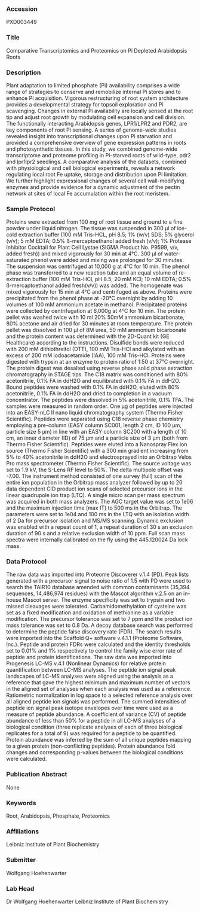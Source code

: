### Accession
PXD003449

### Title
Comparative Transcriptomics and Proteomics on Pi Depleted Arabidopsis Roots

### Description
Plant adaptation to limited phosphate (Pi) availability comprises a wide range of strategies to conserve and remobilize internal Pi stores and to enhance Pi acquisition. Vigorous restructuring of root system architecture provides a developmental strategy for topsoil exploration and Pi scavenging. Changes in external Pi availability are locally sensed at the root tip and adjust root growth by modulating cell expansion and cell division. The functionally interacting Arabidopsis genes, LPR1/LPR2 and PDR2, are key components of root Pi sensing.  A series of genome-wide studies revealed insight into transcriptional changes upon Pi starvation and provided a comprehensive overview of gene expression patterns in roots and photosynthetic tissues.  In this study, we combined genome-wide transcriptome and proteome profiling in Pi-starved roots of wild-type, pdr2 and lpr1lpr2 seedlings. A comparative analysis of the datasets, combined with physiological and cell biological experiments, reveals a network regulating local root Fe uptake, storage and distribution upon Pi limitation. We further highlight expressional changes of several cell wall-modifying enzymes and provide evidence for a dynamic adjustment of the pectin network at sites of local Fe accumulation within the root meristem.

### Sample Protocol
Proteins were extracted from 100 mg of root tissue and ground to a fine powder under liquid nitrogen. The tissue was suspended in 300 µl of ice-cold extraction buffer (100 mM Tris-HCL, pH 8.5; 1% (w/v) SDS; 5% glycerol (v/v); 5 mM EDTA; 0.5% ß-mercaptoethanol added fresh (v/v); 1% Protease Inhibitor Cocktail for Plant Cell Lystae (SIGMA Product No. P9599, v/v, added fresh)) and mixed vigorously for 30 min at 4°C. 300 µl of water-saturated phenol were added and mixing was prolonged for 30 minutes. The suspension was centrifuged at 10,000 g at 4°C for 10 min. The phenol phase was transferred to a new reaction tube and an equal volume of re-extraction buffer (100 mM Tris-HCl, pH 8.5; 20 mM KCl; 10 mM EDTA; 0.5% ß-mercaptoethanol added fresh(v/v)) was added. The homogenate was mixed vigorously for 15 min at 4°C and centrifuged as above. Proteins were precipitated from the phenol phase at -20°C overnight by adding 10 volumes of 100 mM ammonium acetate in methanol. Precipitated proteins were collected by centrifugation at 6,000g at 4°C for 10 min. The protein pellet was washed twice with 10 ml 20% 50mM ammonium bicarbonate, 80% acetone and air dried for 30 minutes at room temperature. The protein pellet was dissolved in 100 µl of 8M urea, 50 mM ammonium bicarbonate and the protein content was determined with the 2D-Quant kit (GE Healthcare) according to the instructions. Disulfide bonds were reduced with 200 mM dithiothreitol (DTT), 100 mM Tris-HCl and alkylated with an excess of 200 mM iodoacetamide (IAA), 100 mM Tris-HCl. Proteins were digested with trypsin at an enzyme to protein ratio of 1:50 at 37°C overnight. The protein digest was desalted using reverse phase solid phase extraction chromatography in STAGE tips. The C18 matrix was conditioned with 80% acetonitrile, 0.1% FA in ddH2O and equilibrated with 0.1% FA in ddH2O. Bound peptides were washed with 0.1% FA in ddH2O, eluted with 80% acetonitrile, 0.1% FA in ddH2O and dried to completion in a vacuum concentrator. The peptides were dissolved in 5% acetonitrile, 0.1% TFA. The samples were measured in random order. One µg of peptides were injected into an EASY-nLC II nano liquid chromatography system (Thermo Fisher Scientific). Peptides were separated using C18 reverse phase chemistry employing a pre-column (EASY column SC001, length 2 cm, ID 100 µm, particle size 5 µm) in line with an EASY column SC200 with a length of 10 cm, an inner diameter (ID) of 75 µm and a particle size of 3 µm (both from Thermo Fisher Scientific). Peptides were eluted into a Nanospray Flex ion source (Thermo Fisher Scientific) with a 300 min gradient increasing from 5% to 40% acetonitrile in ddH2O and electrosprayed into an Orbitrap Velos Pro mass spectrometer (Thermo Fisher Scientific). The source voltage was set to 1.9 kV, the S-Lens RF level to 50%. The delta multipole offset was -7.00. The instrument method consisted of one survey (full) scan of the entire ion population in the Orbitrap mass analyzer followed by up to 20 data dependent CID product ion scans of selected precursor ions in the linear quadrupole ion trap (LTQ). A single micro scan per mass spectrum was acquired in both mass analyzers. The AGC target value was set to 1e06 and the maximum injection time (max IT) to 500 ms in the Orbitrap. The parameters were set to 1e04 and 100 ms in the LTQ with an isolation width of 2 Da for precursor isolation and MS/MS scanning. Dynamic exclusion was enabled with a repeat count of 1, a repeat duration of 30 s an exclusion duration of 90 s and a relative exclusion width of 10 ppm. Full scan mass spectra were internally calibrated on the fly using the 445.120024 Da lock mass.

### Data Protocol
The raw data was imported into Proteome Discoverer v.1.4 (PD). Peak lists generated with a precursor signal to noise ratio of 1.5 with PD were used to search the TAIR10 database amended with common contaminants (35,394 sequences, 14,486,974 residues) with the Mascot algorithm v.2.5 on an in-house Mascot server. The enzyme specificity was set to trypsin and two missed cleavages were tolerated. Carbamidomethylation of cysteine was set as a fixed modification and oxidation of methionine as a variable modification. The precursor tolerance was set to 7 ppm and the product ion mass tolerance was set to 0.8 Da. A decoy database search was performed to determine the peptide false discovery rate (FDR). The search results were imported into the Scaffold Q+ software v.4.1.1 (Proteome Software, Inc.). Peptide and protein FDRs were calculated and the identity thresholds set to 0.01% and 1% respectively to control the family wise error rate of peptide and protein identifications. The raw data was imported into Progenesis LC-MS v.4.1 (Nonlinear Dynamics) for relative protein quantification between LC-MS analyses. The peptide ion signal peak landscapes of LC-MS analyses were aligned using the analysis as a reference that gave the highest minimum and maximum number of vectors in the aligned set of analyses when each analysis was used as a reference. Ratiometric normalization in log space to a selected reference analysis over all aligned peptide ion signals was performed. The summed intensities of peptide ion signal peak isotope envelopes over time were used as a measure of peptide abundance. A coefficient of variance (CV) of peptide abundance of less than 50% for a peptide in all LC-MS analyses of a biological condition (three replicate analyses of each of three biological replicates for a total of 9) was required for a peptide to be quantified. Protein abundance was inferred by the sum of all unique peptides mapping to a given protein (non-conflicting peptides). Protein abundance fold changes and corresponding p-values between the biological conditions were calculated.

### Publication Abstract
None

### Keywords
Root, Arabidopsis, Phosphate, Proteomics

### Affiliations
Leibniz Institute of Plant Biochemistry

### Submitter
Wolfgang Hoehenwarter

### Lab Head
Dr Wolfgang Hoehenwarter
Leibniz Institute of Plant Biochemistry



